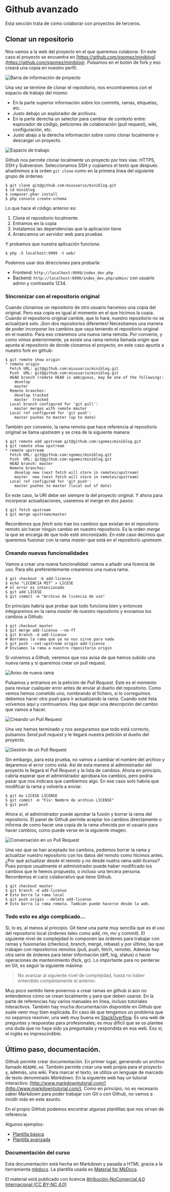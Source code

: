 # Github avanzado

Esta sección trata de cómo colaborar con proyectos de terceros.

## Clonar un repositorio

Nos vamos a la web del proyecto en el que queremos colaborar. En este caso el proyecto se encuentra en [https://github.com/sgomez/miniblog](https://github.com/sgomez/miniblog). Pulsamos en el botón de fork y eso creará una copia en nuestro perfil.

![Barra de información de proyecto](img/github-proyect.png)

Una vez se termine de clonar el repositorio, nos encontraremos con el espacio de trabajo del mismo:

- En la parte superior información sobre los commits, ramas, etiquetas, etc.
- Justo debajo un explorador de archivos.
- En la parte derecha un selector para cambiar de contexto entre: explorador de código, peticiones de colaboración (pull request), wiki, configuración, etc.
- Justo abajo a la derecha información sobre como clonar localmente o descargar un proyecto.

![Espacio de trabajo](img/github-main.png)

Github nos permite clonar localmente un proyecto por tres vías: HTTPS, SSH y Subversion. Seleccionamos SSH y copiamos el texto que después añadiremos a la orden `git clone` como en la primera línea del siguiente grupo de órdenes:

    $ git clone git@github.com:miusuario/miniblog.git
    $ cd miniblog
    $ composer.phar install
    $ php console create-schema

Lo que hace el código anterior es:

1. Clona el repositorio localmente
2. Entramos en la copia
3. Instalamos las dependencias que la aplicación tiene
4. Arrancamos un servidor web para pruebas

Y probamos que nuestra aplicación funciona:

    $ php -S localhost:9999 -t web/

Podemos usar dos direcciones para probarla:

- Frontend: `http://localhost:9999/index_dev.php`
- Backend: `http://localhost:9999/index_dev.php/admin/` con usuario admin y contraseña 1234.

### Sincronizar con el repositorio original

Cuando clonamos un repositorio de otro usuario hacemos una copia del original. Pero esa copia es igual al momento en el que hicimos la copia. Cuando el repositorio original cambie, que lo hará, nuestro repositorio no se actualizará solo. ¡Son dos repositorios diferentes! Necesitamos una manera de poder incorporar los cambios que vaya teniendo el repositorio original en el nuestro. Para eso crearemos una nueva rama remota. Por convenio, y como vimos anteriormente, ya existe una rama remota llamada _origin_ que apunta al repositorio de donde clonamos el proyecto, en este caso apunta a nuestro fork en github:

    $ git remote show origin
    * remote origin
      Fetch URL: git@github.com:miusuario/miniblog.git
      Push  URL: git@github.com:miusuario/miniblog.git
      HEAD branch (remote HEAD is ambiguous, may be one of the following):
        develop
        master
      Remote branches:
        develop tracked
        master  tracked
      Local branch configured for 'git pull':
        master merges with remote master
      Local ref configured for 'git push':
        master pushes to master (up to date)

También por convenio, la rama remota que hace referencia al repositorio original se llama _upstream_ y se crea de la siguiente manera:

    $ git remote add upstream git@github.com:sgomez/miniblog.git
    $ git remote show upstream
    * remote upstream
      Fetch URL: git@github.com:sgomez/miniblog.git
      Push  URL: git@github.com:sgomez/miniblog.git
      HEAD branch: master
      Remote branches:
        develop new (next fetch will store in remotes/upstream)
        master  new (next fetch will store in remotes/upstream)
      Local ref configured for 'git push':
        master pushes to master (local out of date)

En este caso, la URI debe ser siempre la del proyecto original. Y ahora para incorporar actualizaciones, usaremos el merge en dos pasos:

    $ git fetch upstream
    $ git merge upstream/master

Recordemos que _fetch_ solo trae los cambios que existan en el repositorio remoto sin hacer ningún cambio en nuestro repositorio. Es la orden _merge_ la que se encarga de que todo esté sincronizado. En este caso decimos que queremos fusionar con la rama _master_ que está en el repositorio _upstream_.

### Creando nuevas funcionalidades

Vamos a crear una nueva funcionalidad: vamos a añadir una licencia de uso. Para ello preferentemente crearemos una nueva rama.

    $ git checkout -b add-license
    $ echo "LICENCIA MIT" > LICESE
    # el error es intencionado
    $ git add LICESE
    $ git commit -m "Archivo de licencia de uso"

En principio habría que probar que todo funciona bien y entonces integraremos en la rama _master_ de nuestro repositorio y enviamos los cambios a Github:

    $ git checkout master
    $ git merge add-license --no-ff
    $ git branch -d add-license
    # Borramos la rama que ya no nos sirve para nada
    $ git push --set-upstream origin add-license
    # Enviamos la rama a nuestro repositorio origin

Si volvemos a Github, veremos que nos avisa de que hemos subido una nueva rama y si queremos crear un pull request.

![Aviso de nueva rama](img/github-pushed.png)

Pulsamos y entramos en la petición de _Pull Request_. Este es el momento para revisar cualquier error antes de enviar al dueño del repositorio. Como vemos hemos cometido uno, nombrando el fichero, si lo correguimos debemos hacer otro push para ir actualizando la rama. Cuando esté lista volvemos aquí y continuamos. Hay que dejar una descripción del cambio que vamos a hacer.

![Creando un Pull Request](img/github-mergerequest.png)

Una vez hemos terminado y nos aseguramos que todo está correcto, pulsamos _Send pull request_ y le llegará nuestra petición al dueño del proyecto.

![Gestión de un _Pull Request_](img/github-pullrequest.png)

Sin embargo, para esta prueba, no vamos a cambiar el nombre del archivo y dejaremos el error como está. Así de esta manera al administrador del proyecto le llegará el _Pull Request_ y la lista de cambios. Ahora en principio, cabría esperar que el administrador aprobara los cambios, pero podría pasar que nos indicara que cambiemos algo. En ese caso solo habría que modificar la rama y volverla a enviar.

    $ git mv LICESE LICENSE
    $ git commit -m "Fix: Nombre de archivo LICENSE"
    $ git push

Ahora sí, el administrador puede aprobar la fusión y borrar la rama del repositorio. El panel de Github permite aceptar los cambios directamente o informa de como hacer una copia de la rama ofrecida por el usuario para hacer cambios, como puede verse en la siguiente imagen.

![Conversación en un _Pull Request_](img/github-pullconversation.png)

Una vez que se han aceptado los cambios, podemos borrar la rama y actualizar nuestro repositorio con los datos del remoto como hicimos antes. ¿Por qué actualizar desde el remoto y no desde nuetra rama _add-license_? Pues porque usualmente el administrador puede haber modificado los cambios que le hemos propuesto, o incluso una tercera persona. Recordemos el cariz colaborativo que tiene Github.

    $ git checkout master
    $ git branch -d add-license
    # Esto borra la rama local
    $ git push origin --delete add-license
    # Esto borra la rama remota. También puede hacerse desde la web.

### Todo esto es algo complicado...

Sí, lo es, al menos al principio. Git tiene una parte muy sencilla que es el uso del repositorio local (órdenes tales como add, rm, mv y commit). El siguiente nivel de complejidad lo componen las órdenes para trabajar con ramas y fusionarlas (checkout, branch, merge, rebase) y por último, las que trabajan con repositorios remotos (pull, push, fetch, remote). Además hay otra serie de órdenes para tener información (diff, log, status) o hacer operaciones de mantenimiento (fsck, gc). Lo importante para no perderse en Git, es seguir la siguiente máxima:

> No avanzar al siguiente nivel de complejidad, hasta no haber entendido completamente el anterior.

Muy poco sentido tiene ponernos a crear ramas en github si aún no entendemos cómo se crean localmente y para que deben usarse. En la parte de referencias hay varios manuales en línea, incluso tutoriales interactivos. También hay mucha documentación disponible en Github que suele venir muy bien explicada. En caso de que tengamos un problema que no sepamos resolver, una web muy buena es [StackOverflow](http://stackoverflow.com/). Es una web de preguntas y respuestas para profesionales; es muy difícil que se os plantee una duda que no haya sido ya preguntada y respondida en esa web. Eso sí, el inglés es imprescindible.

## Último paso, documentación.

Github permite crear documentación. En primer lugar, generando un archivo llamado `README.md`. También permite crear una web propia para el proyecto y, además, una wiki. Para marcar el texto, se utiliza un lenguaje de marcado de texto denominado _Markdown_. En la siguiente web hay un tutorial interactivo: [http://www.markdowntutorial.com/](http://www.markdowntutorial.com/). Como en principio, no es necesario saber Markdown para poder trabajar con Git o con Github, no vamos a incidir más en este asunto.

En el propio GitHub podemos encontrar algunas plantillas que nos sirvan de referencia.

Algunos ejemplos:

- [Plantilla básica](https://gist.github.com/PurpleBooth/109311bb0361f32d87a2)
- [Plantilla avanzada](https://github.com/othneildrew/Best-README-Template)

### Documentación del curso

Esta documentación está hecha en Markdown y pasada a HTML gracia a la herramienta [mkdocs](https://www.mkdocs.org/). La plantilla usada es [Material for MkDocs](https://squidfunk.github.io/mkdocs-material/).

El material está publicado con licencia [Atribución-NoComercial 4.0 Internacional (CC BY-NC 4.0)](https://creativecommons.org/licenses/by-nc/4.0/deed.es)
